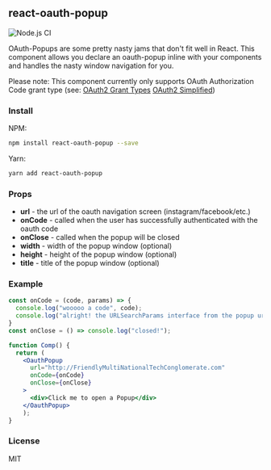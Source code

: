 ## react-oauth-popup

![Node.js CI](https://github.com/kgoedecke/react-oauth-popup/workflows/Node.js%20CI/badge.svg)

OAuth-Popups are some pretty nasty jams that don't fit well in React. This component allows you declare an oauth-popup inline with your components and handles the nasty window navigation for you.

Please note: This component currently only supports OAuth Authorization Code grant type (see: [OAuth2 Grant Types](https://oauth.net/2/grant-types/) [OAuth2 Simplified](https://aaronparecki.com/oauth-2-simplified/#authorization))

### Install

NPM:
```bash
npm install react-oauth-popup --save
```

Yarn:
```bash
yarn add react-oauth-popup
```

### Props

* **url** - the url of the oauth navigation screen (instagram/facebook/etc.)
* **onCode** - called when the user has successfully authenticated with the oauth code
* **onClose** - called when the popup will be closed
* **width** - width of the popup window (optional)
* **height** - height of the popup window (optional)
* **title** - title of the popup window (optional)
### Example

```jsx
const onCode = (code, params) => {
  console.log("wooooo a code", code);
  console.log("alright! the URLSearchParams interface from the popup url", params);
}
const onClose = () => console.log("closed!");

function Comp() {
  return (
    <OauthPopup
      url="http://FriendlyMultiNationalTechConglomerate.com"
      onCode={onCode}
      onClose={onClose}
    >
      <div>Click me to open a Popup</div>
    </OauthPopup>
	);
}
```


### License

MIT
